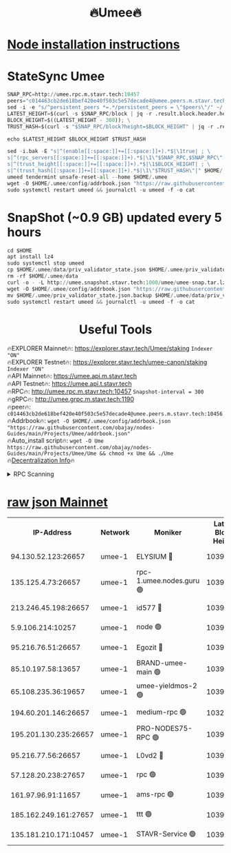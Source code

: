 <h1 align="center"> 🔥Umee🔥</h1>


[Node installation instructions](https://github.com/obajay/nodes-Guides/tree/main/Projects/Umee)
=
# StateSync Umee
```python
SNAP_RPC=http://umee.rpc.m.stavr.tech:10457
peers="c014463cb2de618bef420e40f503c5e57decade4@umee.peers.m.stavr.tech:10456"
sed -i -e "s/^persistent_peers *=.*/persistent_peers = \"$peers\"/" ~/.umee/config/config.toml
LATEST_HEIGHT=$(curl -s $SNAP_RPC/block | jq -r .result.block.header.height); \
BLOCK_HEIGHT=$((LATEST_HEIGHT - 300)); \
TRUST_HASH=$(curl -s "$SNAP_RPC/block?height=$BLOCK_HEIGHT" | jq -r .result.block_id.hash)

echo $LATEST_HEIGHT $BLOCK_HEIGHT $TRUST_HASH

sed -i.bak -E "s|^(enable[[:space:]]+=[[:space:]]+).*$|\1true| ; \
s|^(rpc_servers[[:space:]]+=[[:space:]]+).*$|\1\"$SNAP_RPC,$SNAP_RPC\"| ; \
s|^(trust_height[[:space:]]+=[[:space:]]+).*$|\1$BLOCK_HEIGHT| ; \
s|^(trust_hash[[:space:]]+=[[:space:]]+).*$|\1\"$TRUST_HASH\"|" $HOME/.umee/config/config.toml
umeed tendermint unsafe-reset-all --home $HOME/.umee
wget -O $HOME/.umee/config/addrbook.json "https://raw.githubusercontent.com/obajay/nodes-Guides/main/Projects/Umee/addrbook.json"
sudo systemctl restart umeed && journalctl -u umeed -f -o cat
```
# SnapShot (~0.9 GB) updated every 5 hours
```python
cd $HOME
apt install lz4
sudo systemctl stop umeed
cp $HOME/.umee/data/priv_validator_state.json $HOME/.umee/priv_validator_state.json.backup
rm -rf $HOME/.umee/data
curl -o - -L http://umee.snapshot.stavr.tech:1000/umee/umee-snap.tar.lz4 | lz4 -c -d - | tar -x -C $HOME/.umee --strip-components 2
wget -O $HOME/.umee/config/addrbook.json "https://raw.githubusercontent.com/obajay/nodes-Guides/main/Projects/Umee/addrbook.json"
mv $HOME/.umee/priv_validator_state.json.backup $HOME/.umee/data/priv_validator_state.json
sudo systemctl restart umeed && journalctl -u umeed -f -o cat
```
 <h1 align="center"> Useful Tools</h1>

🔥EXPLORER Mainnet🔥:      https://explorer.stavr.tech/Umee/staking             `Indexer "ON"` \
🔥EXPLORER Testnet🔥:        https://explorer.stavr.tech/umee-canon/staking      `Indexer "ON"` \
🔥API Mainnet🔥:                   https://umee.api.m.stavr.tech \
🔥API Testnet🔥:                     https://umee.api.t.stavr.tech \
🔥RPC🔥:                                   http://umee.rpc.m.stavr.tech:10457                     `Snapshot-interval = 300` \
🔥gRPC🔥:                              http://umee.grpc.m.stavr.tech:1190 \
🔥peer🔥:                     `c014463cb2de618bef420e40f503c5e57decade4@umee.peers.m.stavr.tech:10456` \
🔥Addrbook🔥:    ```wget -O $HOME/.umee/config/addrbook.json "https://raw.githubusercontent.com/obajay/nodes-Guides/main/Projects/Umee/addrbook.json"``` \
🔥Auto_install script🔥: ```wget -O Ume https://raw.githubusercontent.com/obajay/nodes-Guides/main/Projects/Umee/Ume && chmod +x Ume && ./Ume``` \
🔥[Decentralization Info](https://github.com/obajay/StateSync-snapshots/tree/main/Projects/Umee/Decentralization)🔥

<details>
<summary>RPC Scanning</summary>

<h2 align="center"> We scan nodes in real time every 4 hours. And we provide the final result of RPC endpoints.
We cannot influence the operation of these nodes in any way. </h2>


```python
If Voting Power is higher than 0 --> then the Node is a validator of the network and may be subject to attack and be a potential threat to the chain.
```
```python
We marked such validators with a red symbol
```

</details>

[raw json Mainnet](https://rpc-check.umeem.stavr.tech/umeem/rpc-umeem-result.json)
=



<table><tr><th>IP-Address</th><th>Network</th><th>Moniker</th><th>Latest Block Height</th><th>Earliest Block Height</th><th>Catching Up</th><th>Tx Index</th><th>Voting Power</th><th>Scan Time</th></tr><tr><td>94.130.52.123:26657</td><td>umee-1</td><td>ELYSIUM 🔴</td><td>10397988</td><td>3216011</td><td>False</td><td>on</td><td>23073443</td><td>2024-02-01T12:39:54.338735879UTC</td></tr><tr><td>135.125.4.73:26657</td><td>umee-1</td><td>rpc-1.umee.nodes.guru 🟢</td><td>10397988</td><td>5167386</td><td>False</td><td>on</td><td>0</td><td>2024-02-01T12:39:56.660342498UTC</td></tr><tr><td>213.246.45.198:26657</td><td>umee-1</td><td>id577 🔴</td><td>10397975</td><td>7100001</td><td>False</td><td>on</td><td>35104869</td><td>2024-02-01T12:38:39.082762289UTC</td></tr><tr><td>5.9.106.214:10257</td><td>umee-1</td><td>node 🟢</td><td>10397984</td><td>7942001</td><td>False</td><td>on</td><td>0</td><td>2024-02-01T12:39:30.689278860UTC</td></tr><tr><td>95.216.76.51:26657</td><td>umee-1</td><td>Egozit 🔴</td><td>10397988</td><td>8262001</td><td>False</td><td>off</td><td>38418998</td><td>2024-02-01T12:39:53.949785319UTC</td></tr><tr><td>85.10.197.58:13657</td><td>umee-1</td><td>BRAND-umee-main 🟢</td><td>10397978</td><td>8427832</td><td>False</td><td>on</td><td>0</td><td>2024-02-01T12:38:56.800571293UTC</td></tr><tr><td>65.108.235.36:19657</td><td>umee-1</td><td>umee-yieldmos-2 🟢</td><td>10397968</td><td>9575548</td><td>False</td><td>on</td><td>0</td><td>2024-02-01T12:37:55.667088864UTC</td></tr><tr><td>194.60.201.146:26657</td><td>umee-1</td><td>medium-rpc 🟢</td><td>10325506</td><td>9984137</td><td>False</td><td>on</td><td>0</td><td>2024-02-01T12:38:46.255000384UTC</td></tr><tr><td>195.201.130.235:26657</td><td>umee-1</td><td>PRO-NODES75-RPC 🟢</td><td>10397983</td><td>10297983</td><td>False</td><td>on</td><td>0</td><td>2024-02-01T12:39:28.257578082UTC</td></tr><tr><td>95.216.77.56:26657</td><td>umee-1</td><td>L0vd2 🔴</td><td>10397991</td><td>10297991</td><td>False</td><td>off</td><td>37533720</td><td>2024-02-01T12:40:13.872046589UTC</td></tr><tr><td>57.128.20.238:27657</td><td>umee-1</td><td>rpc 🟢</td><td>10397985</td><td>10337379</td><td>False</td><td>on</td><td>0</td><td>2024-02-01T12:39:39.215152108UTC</td></tr><tr><td>161.97.96.91:11657</td><td>umee-1</td><td>ams-rpc 🟢</td><td>10397991</td><td>10352001</td><td>False</td><td>on</td><td>0</td><td>2024-02-01T12:40:14.210677478UTC</td></tr><tr><td>185.162.249.161:27657</td><td>umee-1</td><td>ttt 🟢</td><td>10397982</td><td>10381617</td><td>False</td><td>on</td><td>0</td><td>2024-02-01T12:39:19.657007532UTC</td></tr><tr><td>135.181.210.171:10457</td><td>umee-1</td><td>STAVR-Service 🟢</td><td>10397990</td><td>10395224</td><td>False</td><td>on</td><td>0</td><td>2024-02-01T12:40:05.279814863UTC</td></tr></table>
